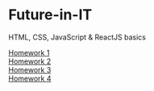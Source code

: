 # Future-in-IT
HTML, CSS, JavaScript &amp; ReactJS basics

[Homework 1](https://github.com/YoliLancaster/Future-in-IT/tree/main/exercises/lecture-01)<br>
[Homework 2](https://github.com/YoliLancaster/Future-in-IT/tree/main/exercises/lecture-02)<br>
[Homework 3](https://github.com/YoliLancaster/Future-in-IT/tree/main/exercises/lecture-03)<br>
[Homework 4]()<br>
